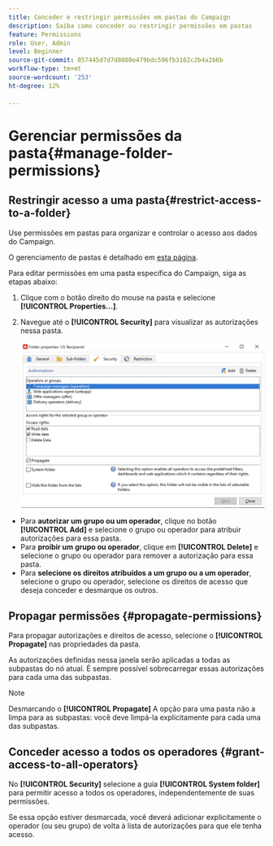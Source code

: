 ```yaml
---
title: Conceder e restringir permissões em pastas do Campaign
description: Saiba como conceder ou restringir permissões em pastas
feature: Permissions
role: User, Admin
level: Beginner
source-git-commit: 857445d7d7d8080e479bdc596fb3162c2b4a2b6b
workflow-type: tm+mt
source-wordcount: '253'
ht-degree: 12%

---
```


# Gerenciar permissões da pasta{#manage-folder-permissions}

## Restringir acesso a uma pasta{#restrict-access-to-a-folder}

Use permissões em pastas para organizar e controlar o acesso aos dados do Campaign.

O gerenciamento de pastas é detalhado em [esta página](../audiences/folders-and-views.md).

Para editar permissões em uma pasta específica do Campaign, siga as etapas abaixo:

1. Clique com o botão direito do mouse na pasta e selecione **[!UICONTROL Properties...]**.
1. Navegue até o **[!UICONTROL Security]** para visualizar as autorizações nessa pasta.

   ![](assets/folder-permissions.png)

* Para **autorizar um grupo ou um operador**, clique no botão **[!UICONTROL Add]** e selecione o grupo ou operador para atribuir autorizações para essa pasta.
* Para **proibir um grupo ou operador**, clique em **[!UICONTROL Delete]** e selecione o grupo ou operador para remover a autorização para essa pasta.
* Para **selecione os direitos atribuídos a um grupo ou a um operador**, selecione o grupo ou operador, selecione os direitos de acesso que deseja conceder e desmarque os outros.

## Propagar permissões {#propagate-permissions}

Para propagar autorizações e direitos de acesso, selecione o **[!UICONTROL Propagate]** nas propriedades da pasta.

As autorizações definidas nessa janela serão aplicadas a todas as subpastas do nó atual. É sempre possível sobrecarregar essas autorizações para cada uma das subpastas.

>[!NOTE]
>
>Desmarcando o **[!UICONTROL Propagate]** A opção para uma pasta não a limpa para as subpastas: você deve limpá-la explicitamente para cada uma das subpastas.

## Conceder acesso a todos os operadores {#grant-access-to-all-operators}

No **[!UICONTROL Security]** selecione a guia **[!UICONTROL System folder]** para permitir acesso a todos os operadores, independentemente de suas permissões.

Se essa opção estiver desmarcada, você deverá adicionar explicitamente o operador (ou seu grupo) de volta à lista de autorizações para que ele tenha acesso.
